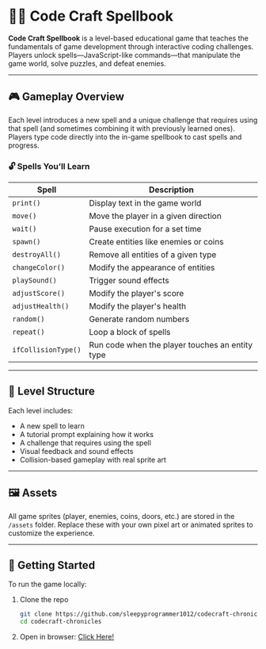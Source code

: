 <!--© 2025 sleepyprogrammer1012. All rights reserved.

This project, Code Craft Spellbook, and all associated source code, assets, and content are the intellectual property of Ikeeludead. Unauthorized reproduction, distribution, or modification of any part of this project is prohibited without explicit written permission.

Licensed for personal, educational, and non-commercial use only.
-->

# 🧙‍♂️ Code Craft Spellbook

**Code Craft Spellbook** is a level-based educational game that teaches the fundamentals of game development through interactive coding challenges. Players unlock spells—JavaScript-like commands—that manipulate the game world, solve puzzles, and defeat enemies.

---

## 🎮 Gameplay Overview

Each level introduces a new spell and a unique challenge that requires using that spell (and sometimes combining it with previously learned ones). Players type code directly into the in-game spellbook to cast spells and progress.

### 🔓 Spells You’ll Learn

| Spell             | Description                                      |
|-------------------|--------------------------------------------------|
| `print()`         | Display text in the game world                   |
| `move()`          | Move the player in a given direction             |
| `wait()`          | Pause execution for a set time                   |
| `spawn()`         | Create entities like enemies or coins            |
| `destroyAll()`    | Remove all entities of a given type              |
| `changeColor()`   | Modify the appearance of entities                |
| `playSound()`     | Trigger sound effects                            |
| `adjustScore()`   | Modify the player's score                        |
| `adjustHealth()`  | Modify the player's health                       |
| `random()`        | Generate random numbers                          |
| `repeat()`        | Loop a block of spells                           |
| `ifCollisionType()` | Run code when the player touches an entity type |

---

## 🧩 Level Structure

Each level includes:

- A new spell to learn
- A tutorial prompt explaining how it works
- A challenge that requires using the spell
- Visual feedback and sound effects
- Collision-based gameplay with real sprite art

---

## 🖼️ Assets

All game sprites (player, enemies, coins, doors, etc.) are stored in the `/assets` folder. Replace these with your own pixel art or animated sprites to customize the experience.

---

## 🚀 Getting Started

To run the game locally:

1. Clone the repo  
   ```bash
   git clone https://github.com/sleepyprogrammer1012/codecraft-chronicles.git
   cd codecraft-chronicles
2. Open in browser: [Click Here!](https://sleepyprogrammer1012.github.io/Code_Craft_Spellbook/)

<!--© 2025 sleepyprogrammer1012. All rights reserved.

This project, Code Craft Spellbook, and all associated source code, assets, and content are the intellectual property of Ikeeludead. Unauthorized reproduction, distribution, or modification of any part of this project is prohibited without explicit written permission.

Licensed for personal, educational, and non-commercial use only.
-->
